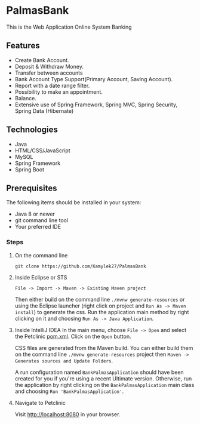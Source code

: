 # PalmasBank

This is the Web Application Online System Banking 


## Features

* Create Bank Account.
* Deposit & Withdraw Money.
* Transfer between accounts
* Bank Account Type Support(Primary Account, Saving Account).
* Report with a date range filter.
* Possibility to make an appointment.
* Balance.
* Extensive use of Spring Framework, Spring MVC, Spring Security, Spring Data (Hibernate)

## Technologies

* Java
* HTML/CSS/JavaScript
* MySQL
* Spring Framework 
* Spring Boot

## Prerequisites

The following items should be installed in your system:

* Java 8 or newer
* git command line tool
* Your preferred IDE


### Steps
1) On the command line
    ```
    git clone https://github.com/Kamylek27/PalmasBank
    ```
2) Inside Eclipse or STS
    ```
    File -> Import -> Maven -> Existing Maven project
    ```

    Then either build on the command line `./mvnw generate-resources` or using the Eclipse launcher (right click on project and `Run As -> Maven install`) to generate the css. Run the application main method by right clicking on it and choosing `Run As -> Java Application`.

3) Inside IntelliJ IDEA
    In the main menu, choose `File -> Open` and select the Petclinic [pom.xml](pom.xml). Click on the `Open` button.

    CSS files are generated from the Maven build. You can either build them on the command line `./mvnw generate-resources` project then `Maven -> Generates sources and Update Folders`.

    A run configuration named `BankPalmasApplication` should have been created for you if you're using a recent Ultimate version. Otherwise, run the application by right clicking on the `BankPalmasApplication` main class and choosing `Run 'BankPalmasApplication'`.

4) Navigate to Petclinic

    Visit [http://localhost:8080](http://localhost:8080) in your browser.

